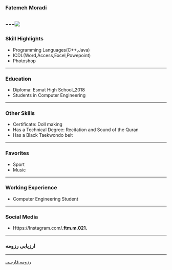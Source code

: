 ### Fatemeh Moradi
---<img src="pic.jpeg">
---
### Skill Highlights

+ Programming Languages(C++,Java)
+ ICDL(Word,Access,Excel,Powepoint)
+ Photoshop
---
### Education

+ Diploma: Esmat High School_2018
+ Students in Computer Engineering
---
### Other Skills

+ Certificate: Doll making
+ Has a Technical Degree: Recitation and Sound of the Quran
+ Has a Black Taekwondo belt
---
### Favorites

+ Sport
+ Music
---
### Working Experience

+ Computer Engineering Student
---
### Social Media

+ Https://Instagram.com/__.ftm.m.021.__  ‌ 
---
### ارزیابی رزومه
---
[رزومه فارسی](/resume-fa)
